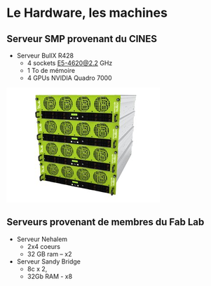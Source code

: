 # Le Hardware, les machines

## Serveur SMP provenant du CINES

- Serveur BullX R428
    - 4 sockets E5-4620@2.2 GHz
    - 1 To de mémoire
    - 4 GPUs NVIDIA Quadro 7000

![Hardware](assets/images/mesca.jpg)

## Serveurs provenant de membres du Fab Lab

- Serveur Nehalem
  - 2x4 coeurs
  - 32 GB ram – x2
- Serveur Sandy Bridge
  - 8c x 2,
  - 32Gb RAM - x8

